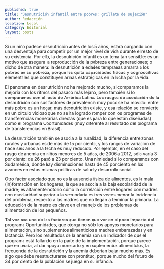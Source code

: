 ```yaml
---
published: true
title: "Desnutrición infantil entre pobres: grillete de sujeción"
author: Redacción
location: Local
category: Editorial
layout: posts
---
```


Si un niño padece desnutrición antes de los 5 años, estará cargando con una desventaja para competir por un mejor nivel de vida durante el resto de su existencia. Por ello, la desnutrición infantil es un tema tan sensible: es un motivo que asegura la reproducción de la pobreza entre generaciones; o dicho de otra manera: la desnutrición a edades tempranas amarra a los pobres en su pobreza, porque les quita capacidades físicas y cognoscitivas elementales que constituyen armas estratégicas en la lucha por la vida. 

El panorama en desnutrición no ha mejorado mucho, si comparamos la mejoría con los ritmos del pasado más lejano, pero también si lo comparamos con el resto de América Latina. Los rasgos de asociación de la desnutrición con sus factores de prevalencia muy poco se ha movido: entre más pobre es un hogar, más desnutrición existe, y esa relación se convierte en un círculo vicioso que no se ha logrado romper con los programas de transferencias monetarias directas (que es para lo que están diseñadas) como el programa Oportunidades (muy diferente al resultado del programa de transferencias en Brasil). 

La desnutrición también se asocia a la ruralidad, la diferencia entre zonas rurales y urbanas es de más de 15 por ciento, y los rangos de variación de hace seis años a la fecha es muy reducido. Por ejemplo, en el caso del rasgo de anemia en niños menores de 5 años, de 2006 a 2012, sólo varía 3 por ciento: de 26 pasó a 23 por ciento. Una nimiedad si lo comparamos con Sudamérica, donde hay disminuciones hasta de 45 por ciento en los avances en estas mismas políticas de salud y desarrollo social. 

Otro factor asociado que no es la ausencia física de alimentos, es la mala (in)formación en los hogares,  la que se asocia a la baja escolaridad de la madre; es altamente notorio cómo la correlación entre hogares con madres con escolaridad superior a la secundaria es tres veces menor la incidencia del problema, respecto a las madres que no llegan a terminar la primaria. La educación de la madre es clave en el manejo de los problemas de alimentación de los pequeños.  

Tal vez sea uno de los factores que tienen que ver en el poco impacto del programa Oportunidades, que otorga no sólo los apoyos monetarios para alimentación, sino suplementos alimenticios a madres embarazadas y en lactancia. Pero los resultados de la anemia son un indicador de que el programa está fallando en la parte de la implementación, porque parece que en teoría, al dar apoyo monetario y en suplementos alimenticios, la frecuencia de la desnutrición y la anemia deberían bajar mucho más.  Es algo que debe reestructurarse con prontitud, porque mucho del futuro de 34 por ciento de la población se juega en su infancia.

